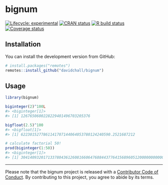
<!-- README.md is generated from README.Rmd. Please edit that file -->

# bignum

<!-- badges: start -->

[![Lifecycle:
experimental](https://img.shields.io/badge/lifecycle-experimental-orange.svg)](https://www.tidyverse.org/lifecycle/#experimental)
[![CRAN
status](https://www.r-pkg.org/badges/version/bignum)](https://CRAN.R-project.org/package=bignum)
[![R build
status](https://github.com/davidchall/bignum/workflows/R-CMD-check/badge.svg)](https://github.com/davidchall/bignum/actions)
[![Coverage
status](https://codecov.io/gh/davidchall/bignum/branch/master/graph/badge.svg)](https://codecov.io/gh/davidchall/bignum?branch=master)
<!-- badges: end -->

## Installation

You can install the development version from GitHub:

``` r
# install.packages("remotes")
remotes::install_github("davidchall/bignum")
```

## Usage

``` r
library(bignum)

biginteger(2)^100L
#> <biginteger[1]>
#> [1] 1267650600228229401496703205376

bigfloat(2.5)^100
#> <bigfloat[1]>
#> [1] 6223015277861141707144064053780124240590.2521687212

# calculate factorial 50!
prod(biginteger(1:50))
#> <biginteger[1]>
#> [1] 30414093201713378043612608166064768844377641568960512000000000000
```

-----

Please note that the bignum project is released with a [Contributor Code
of
Conduct](https://contributor-covenant.org/version/2/0/CODE_OF_CONDUCT.html).
By contributing to this project, you agree to abide by its terms.
